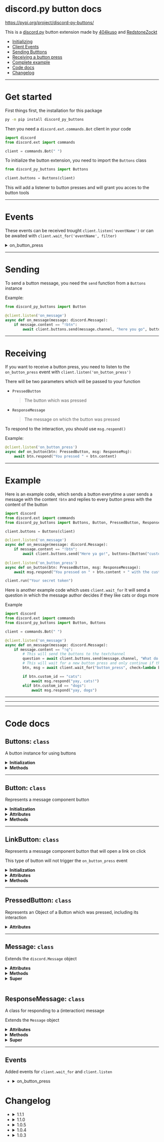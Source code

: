 # discord.py button docs
https://pypi.org/project/discord-py-buttons/



This is a [discord.py](https://github.com/Rapptz/discord.py) button extension made by [404kuso](https://github.com/404kuso) and [RedstoneZockt](https://github.com/RedstoneZockt)

- [Initializing](#Get-started)
- [Client Events](#Events)
- [Sending Butttons](#Sending)
- [Receiving a button press](#Receiving)
- [Complete example](#Example)
- [Code docs](#Code-docs)
- [Changelog](#Changelog)

- - - -

# Get started

First things first, the installation for this package

```cmd
py -m pip install discord_py_buttons 
```

Then you need a `discord.ext.commands.Bot` client in your code

```py
import discord
from discord.ext import commands

client = commands.Bot(" ")
```

To initialize the button extension, you need to import the `Buttons` class

```py
from discord_py_buttons import Buttons

client.buttons = Buttons(client)

```

This will add a listener to button presses and will grant you acces to the button tools

- - - -

# Events

These events can be received trought `client.listen('eventName')` or can be awaited with `client.wait_for('eventName', filter)`

<details>
<summary>on_button_press</summary>

This event will be dispatched if a user pressed a button (a new interaction was created)

The parameters passed to your function will be

- `PressedButton`
    > The Button which was pressed

- `Message`
    > The message on which the button was pressed

If you want to listen to it, your function should look something like this
```py
@client.listen('on_button_press')
async def on_button(btn: PressedButton, message: ResponseMessage)
    # code goes here
```

If you want to await this event, use
```py
btn, msg = await client.wait_for('on_button_press', lambda btn, msg: check here)
```

</details>

- - - -

# Sending

To send a button message, you need the `send` function from a `Buttons` instance

Example:
```py
from discord_py_buttons import Button

@client.listen('on_message')
async def on_message(message: discord.Message):
    if message.content == "!btn":
        await client.buttons.send(message.channel, "here you go", buttons=[Button("myID", "Press me", emoji="😀")])
```

- - - -

# Receiving

If you want to receive a button press, you need to listen to the `on_button_press` event with `client.listen('on_button_press')`


There will be two parameters which will be passed to your function

- `PressedButton`
    > The button which was pressed

- `ResponseMessage`
    > The message on which the button was pressed

To respond to the interaction, you should use `msg.respond()`

Example:
```py
@client.listen('on_button_press')
async def on_button(btn: PressedButton, msg: ResponseMsg):
    await btn.respond("You pressed " + btn.content)
```

- - - -

# Example

Here is an example code, which sends a button everytime a user sends a message with the content `!btn` and replies to every button press with the content of the button

```py
import discord
from discord.ext import commands
from discord_py_buttons import Buttons, Button, PressedButton, ResponseMessage

client.buttons = Buttons(client)

@client.listen('on_message')
async def on_message(message: discord.Message):
    if message.content == "!btn":
        await client.buttons.send("Here ya go!", buttons=[Button("custom_id", "PRESS ME")])
    
@client.listen('on_button_press')
async def on_button(btn: PressedButton, msg: ResponseMessage):
    await msg.respond("You pressed on " + btn.content + " with the customID " + btn.custom_id)

client.run("Your secret token")
```

Here is another example code which uses `client.wait_for`
It will send a question in which the message author decides if they like cats or dogs more

Example
```py
import discord
from discord.ext import commands
from discord_py_buttons import Button, Buttons

client = commands.Bot(" ")

@client.listen('on_message')
async def on_message(message: discord.Message):
    if message.content == "!q":
        # This will send the buttons to the textchannel
        question = await client.buttons.send(message.channel, "What do you like the most?", buttons=[Button("cats", label="I like cats", emoji="🐱"), Button("dogs", label="I like dogs", emoji="🐶")])
        # This will wait for a new button press and only continue if the user who pressed the button is the message author and the messageID on which the button was pressed is the same ID as the message we sent (question)
        btn, msg = await client.wait_for("button_press", check=lambda btn, msg: btn.member.id == message.author.id and msg.id == question.id)

        if btn.custom_id == "cats":
            await msg.respond("yay, cats!")
        elif btn.custom_id == "dogs":
            await msg.respond("yay, dogs")
```

- - - -

- - - -

- - - -

# Code docs


## Buttons: `class`

A button instance for using buttons

<details>
<summary><b>Initialization</b></summary>

```py
Buttons(client: discord.ext.commands.client)
```

- client: `discord.ext.commands.client`
    > The bot client
    
</details>


<details>
<summary><b>Methods</b></summary>

-   <details>
    <summary><b>send</b></summary>

    ```py
    async def send(channel, content=None, *, tts=False, embed=None,
                embeds=None, file=None, files = None, delete_after = None, nonce = None,
                allowed_mentions=None, reference=None, mention_author=None, buttons=None
            ) -> Message:
    ```

    _| coroutine |_

    #### **Parameters**

    - channel: `discord.TextChannel`
        > The textchannel where the message should be sent

    - content: `str`
        > The text content of the message

    - tts: `bool`
        > If the message should be text-to-speech

    - embed: `discord.Embed`
        > The embed included in the message

    - embeds: `List[discord.Embed]`
        > The embeds included in the message

    - file: `discord.File`
        > A file that will be sent as an attachment to the message

    - file: `List[discord.File]`
        > A list of files which will be sent as an attachment

    - delete_after: `float`
        > The numbers of seconds after which the message will be deleted in the background

    - nonce: `int`
        > The nonce to use for sending this message

    - allowed_mentions: `discord.Allowed_mentions`
        > Mentions allowed in this message

    - reference: `discord.MessageReference or discord.Message`
        > The message to which the message replies

    - mention_author: `bool`
        > Whether the author should be mentioned

    - buttons: `List[Button]`
        > A list of buttons in this message


    #### **Returns**
    - `Message`
        > The sent message
    </details>
</details>

- - - -

## Button: `class`

Represents a message component button

<details>
<summary><b>Initialization</b></summary>

```py
Button(custom_id, label = None, color = None, emoji = None, new_line = False, disabled = True)
```

- custom_id: `str`
    > A customID for identifying the button, max _100_ characters

- label: `str`
    > The text that appears on the button, max _80_ characters

- color: `str or int`
    > The color of the button, one of:
    >
    > `[("blurple", "primary", 1), ("gray", "secondary", 2), ("green", "succes", 3), ("red", "danger", 4)]`
    >
    > _Things in () are the same color_

- emoji: `discord.Emoji or str`
    > A emoji appearing before the label

- new_line: `bool`
    > Whether a new line should be added before the button

- disabled: `bool`
    > Whether the button should be clickable (disabled = False) or not (disabled=True)

</details>

<details>
<summary><b>Attributes</b></summary>

- content: `str`
    > The content of the button (emoji + " " + label)

- custom_id: `str`
    > The customID of the button

- label: `str`
    > The text that appears on the button

- color: `str or int`
    > The color of the button

- emoji: `discord.Emoji or str`
    > The emoji appearing before the label

- new_line: `bool`
    > Whether a new line was added before the button

- disabled: `bool`
    > Whether the button is disabled

- hash: `str`
    > The unique hash for the button
</details>

<details>
<summary><b>Methods</b></summary>

-   <details>
    <summary>to_dict: <code>function -> dict</code></summary>
    
    ```py
    def to_dict() -> dict:
    ```
    Converts the button to a python dictionary

    </details>
</details>

- - - -

## LinkButton: `class`

Represents a message component button that will open a link on click

This type of button will not trigger the `on_button_press` event


<details>
<summary><b>Initialization</b></summary>

```py
LinkButton(url: str, label: str, emoji: discord.Emoji or str, new_line: bool, disabled: bool)
```

- url: `str`
    > The url which will be opened when clicking the button

- label: `str`
    > A text that appears on the button, max _80_ characters

- emoji: `discord.Emoji or str`
    > A emoji appearing before the label

- new_line: `bool`
    > Whether a new line should be added before the button

- disabled: `bool`
    > Whether the button should be clickable (disabled = False) or not (disabled=True)

</details>

<details>
<summary><b>Attributes</b></summary>

- content: `str`
    > The content of the button (emoji + " " + label)

- url: `str`
    > The link which will be opened when clicking the button

- label: `str`
    > The text that appears on the button, max _80_ characters

- color: `str or int`
    > The color of the button
    >
    > This will always be `5` (_linkButton_)

- emoji: `discord.Emoji or str`
    > The emoji appearing before the label

- new_line: `bool`
    > Whether a new line was added before the button

- disabled: `bool`
    > Whether the button is disabled

</details>


<details>
<summary><b>Methods</b></summary>

-   <details>
    <summary>to_dict: <code>function -> dict</code></summary>

    ```py
    def to_dict() -> dict:
    ```
    Converts the button to a python dictionary
    
    </details>
</details>

- - - -

## PressedButton: `class`

Represents an Object of a Button which was pressed, including its interaction

<details>
<summary><b>Attributes</b></summary>

- member: `discord.Member`
    > The member who pressed the button

- interaction: `dict`
    > The most important stuff for the interaction which was received
    
    <details>
    <summary>Values</summary>

    - id: `str`
        > The interaction ID
    - token: `str`
        > The interaction token

    </details>

- content: `str`
    > The content of the button (emoji + " " + label)

- url: `str`
    > The link which will be opened when clicking the button

- label: `str`
    > The text that appears on the button, max _80_ characters

- color: `str or int`
    > The color of the button
    >
    > This will always be `5` (_linkButton_)

- emoji: `discord.Emoji or str`
    > The emoji appearing before the label

- new_line: `bool`
    > Whether a new line was added before the button

- disabled: `bool`
    > Whether the button is disabled
    > 
    > Always `True`

- hash: `str`
    > The unique hash for the button

</details>

- - - -

## Message: `class`

Extends the `discord.Message` object


<details>
<summary><b>Attributes</b></summary>

- buttons: `List[Button or LinkButton]`
    > A list of buttons included in the message
</details>

<details>
<summary><b>Methods</b></summary>

-   <details>
    <summary>edit*: <code>function</code></summary>
    
    _* Modified original function_

    Edits the message

    ```py
    async def edit(*, content = None, embed = None, embeds = None, attachments = None, suppress = None, delete_after = None, allowed_mentions = None, buttons = None):
    ```

    

    _| coroutine |_


    #### **Parameters**

    - content: `str`
        > The new text content of the message

    - embed: `discord.Embed`
        > The new embed included in the message

    - embeds: `List[discord.Embed]`
        > The new embeds included in the message
    
    - attachments: `discord.Attachments`
        > A list of discord attachments included in the message
    
    - supress: `bool`
        > Whether the embeds in the message should be shown (False) or not (True)

    - delete_after: `float`
        > The numbers of seconds after which the message will be deleted in the background

    - allowed_mentions: `discord.Allowed_mentions`
        > Mentions allowed in this message

    - buttons: `List[Button]`
        > A list of buttons in this message

</details>

<details>
<summary><b>Super</b></summary>
    
> [discord.Message properties](https://discordpy.readthedocs.io/en/stable/api.html?highlight=message#discord.Message)

</details>

<br>

## ResponseMessage: `class`

A class for responding to a (interaction) message

Extends the `Message` object

<details>
<summary><b>Attributes</b></summary>

- pressedButton: `Button`
    > The button which was pressed

- deferred: `bool`
    > Whether the message was deferred

</details>

<details>
<summary><b>Methods</b></summary>

-   <details>
    <summary>defer: <code>function</code></summary>
    
    defers the interaction

    ```py
    async def defer(hidden = False):
    ```

    _| coroutine |_

    #### **Parameters**

    - hidden
        > Whether the loading thing will be shown only to the user

    > This function should be used if your client needs more than 15 seconds to responod

    </details>

-   <details>
    <summary>respond: <code>function</code></summary>
    Responds to the interaction

    ```py
    async def respond(content=None, *, tts=False,
            embed = None, embeds=None, file=None, files=None, nonce=None,
            allowed_mentions=None, mention_author=None, buttons=None, hidden=False,
        ninjaMode = False) -> Message or None:
    ```

    _| coroutine |_

    #### **Parameters**

    - content: `str`
        > The text content of the message

    - tts: `bool`
        > If the message should be text-to-speech

    - embed: `discord.Embed`
        > The embed included in the message

    - embeds: `List[discord.Embed]`
        > The embeds included in the message

    - file: `discord.File`
        > A file which will be sent as an attachment to the message

    - files: `List[discord.File]`
        > A list of files that will be sent as attachment to the message

    - nonce: `int`
        > The nonce to use for sending this message
    
    - allowed_mentions: `discord.Allowed_mentions`
        > Mentions allowed in this message

    - mention_author: `bool`
        > Whether the author should be mentioned

    - buttons: `List[Button]`
        > A list of buttons in this message
    
    - hidden: `bool`
        > Whether the message should be only visible to the user

    - ninjaMode: `bool`
        > Whether the client should respond silent like a ninja to the interaction
        >
        > (User will see nothing)

    #### **Returns**
    - `Message or None`
        > The sent message if ninjaMode and hidden are both set to false

    </details>
</details>

<details>
<summary><b>Super</b></summary>

> [Message properties](#-message-class)

</details>

- - - -


## Events

Added events for `client.wait_for` and `client.listen`

-   <details>
    <summary>on_button_press</summary>

    ```py
    async def on_button(btn: PressedButton, msg: ResponseMessage):
    ```

    ```py
    def check(btn: PressedButton, msg: ResponseMessage):
    ```

    This event will be dispatched whenever a button was pressed

    Two parameters are passed to the listening function

    [`PressedButton`](##-pressed-class)
    > The button which was pressed

    [`ResponseMessage`](##-responsemessage-class)
    > The message with the interaction on which the button was pressed

    </details>

# Changelog

-   <details>
    <summary>1.1.1</summary>

    ### **Added**
    - edit
        > You can now edit messages with button support

    </details>


-   <details>
    <summary>1.1.0</summary>

    ### **Changed**
    - Major changes to request code, now using the client's request
    - `ResponseMessage.acknowledge()` -> `ResponseMessage.defer()`
        > Changed the name of the function + changed `ResponseMessage.acknowledged` -> `ResponseMessage.deferred`
    - `ResponseMessage.defer()` => `await ResponseMessage.defer()`
        > `defer` (`acknowledge`) is now async and needs to be awaited

    ### **Added**
    - hidden responses
        > You can now send responses only visible to the user
    

    ### **Fixed**
    - `ResponseMessage.respond()`
        > Now doesn't show a failed interaction
 

    </details>

-   <details>
    <summary>1.0.5</summary>
    
    ### **Fixed**
    - `ResponseMessage.respond()`
        > responding now doesn't fail after sending the message, it will now defer the interaction by it self if not already deferred and then send the message

-   <details>
    <summary>1.0.4</summary>
    
    ### **Added**
    - `ResponseMessage.acknowledged`
        > Whether the message was acknowledged with the `ResponseMessage.acknowledged()` function

    ### **Changed**

    - `ResponseMessage.respond()` => `await ResponseMessage.respond()`
        > respond() function is now async and needs to be awaited

    - `ResponseMessage.respond() -> None` => `ResponseMessage.respond() -> Message or None`
        > respond() now returns the sent message or None if ninjaMode is true 

    </details>

-   <details>
    <summary>1.0.3</summary>

    ### **Added**
    - `Button.hash`
        > Buttons have now a custom hash property, generated by the discord api 
    
    </details>
